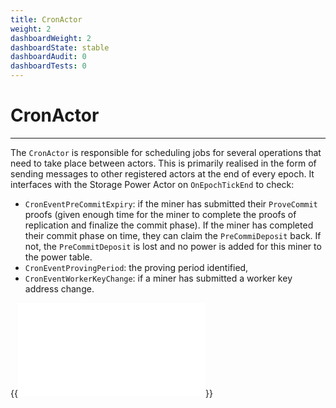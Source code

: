 ```yaml
---
title: CronActor
weight: 2
dashboardWeight: 2
dashboardState: stable
dashboardAudit: 0
dashboardTests: 0
---
```


# CronActor
---

The `CronActor` is responsible for scheduling jobs for several operations that need to take place between actors. This is primarily realised in the form of sending messages to other registered actors at the end of every epoch. It interfaces with the Storage Power Actor on `OnEpochTickEnd` to check:
- `CronEventPreCommitExpiry`: if the miner has submitted their `ProveCommit` proofs (given enough time for the miner to complete the proofs of replication and finalize the commit phase). If the miner has completed their commit phase on time, they can claim the `PreCommiDeposit` back. If not, the `PreCommitDeposit` is lost and no power is added for this miner to the power table.
- `CronEventProvingPeriod`: the proving period identified,
- `CronEventWorkerKeyChange`: if a miner has submitted a worker key address change.


{{<embed src="/modules/actors/builtin/cron/cron_actor.go" lang="go">}}
